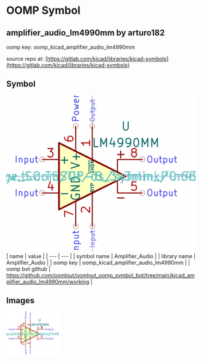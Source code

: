 # OOMP Symbol  
## amplifier_audio_lm4990mm  by arturo182  
  
oomp key: oomp_kicad_amplifier_audio_lm4990mm  
  
source repo at: [https://gitlab.com/kicad/libraries/kicad-symbols](https://gitlab.com/kicad/libraries/kicad-symbols)  
## Symbol  
  
[![working.png](working_600.png)](working.png)  
| name | value | 
| --- | --- | 
| symbol name | Amplifier_Audio | 
| library name | Amplifier_Audio | 
| oomp key | oomp_kicad_amplifier_audio_lm4990mm | 
| oomp bot github | https://github.com/oomlout/oomlout_oomp_symbol_bot/tree/main/kicad_amplifier_audio_lm4990mm/working | 
## Images  
  
[![working.png](working_140.png)](working.png)  
